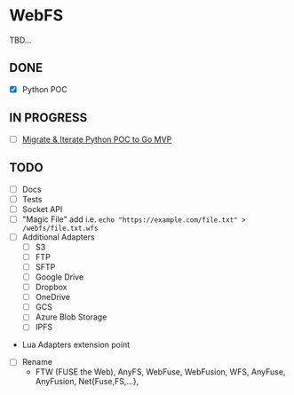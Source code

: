 # WebFS

TBD...

## DONE

- [x] Python POC

## IN PROGRESS

- [ ] [Migrate & Iterate Python POC to Go MVP](https://github.com/BrettBedarf/webfs/tree/go-migration)

## TODO

- [ ] Docs
- [ ] Tests
- [ ] Socket API
- [ ] "Magic File" add i.e. `echo "https://example.com/file.txt" > /webfs/file.txt.wfs`
- [ ] Additional Adapters
  - [ ] S3
  - [ ] FTP
  - [ ] SFTP
  - [ ] Google Drive
  - [ ] Dropbox
  - [ ] OneDrive
  - [ ] GCS
  - [ ] Azure Blob Storage
  - [ ] IPFS
- Lua Adapters extension point
- [ ] Rename
  - FTW (FUSE the Web), AnyFS, WebFuse, WebFusion, WFS, AnyFuse, AnyFusion, Net{Fuse,FS,...},
